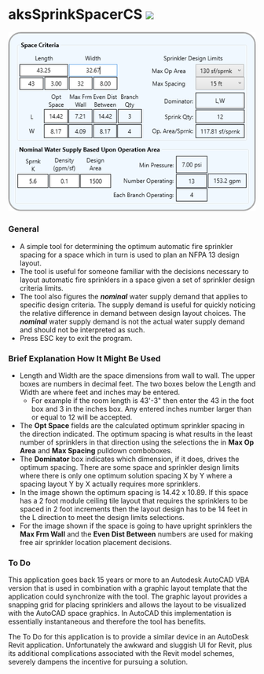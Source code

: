 
# aksSprinkSpacerCS     ![](aksSprinkSpacerCS/Images/SprnkSpacer.ico)

![The Interface](aksSprinkSpacerCS/Images/SprinkSpacer_01.PNG)

### General

- A simple tool for determining the optimum automatic fire sprinkler spacing for a space which in turn is used to plan an NFPA 13 design layout.
- The tool is useful for someone familiar with the decisions necessary to layout automatic fire sprinklers in a space given a set of sprinkler design criteria limits.
- The tool also figures the ***nominal*** water supply demand that applies to specific design criteria. The supply demand is useful for quickly noticing the relative difference in demand between design layout choices. The ***nominal*** water supply demand is not the actual water supply demand and should not be interpreted as such.
- Press ESC key to exit the program.

### Brief Explanation How It Might Be Used

- Length and Width are the space dimensions from wall to wall. The upper boxes are numbers in decimal feet. The two boxes below the Length and Width are where feet and inches may be entered.
   - For example if the room length is 43'-3" then enter the 43 in the foot box and 3 in the inches box. Any entered inches number larger than or equal to 12 will be accepted.
- The **Opt Space** fields are the calculated optimum sprinkler spacing in the direction indicated. The optimum spacing is what results in the least number of sprinklers in that direction using the selections the in **Max Op Area** and **Max Spacing** pulldown comboboxes.
- The **Dominator** box indicates which dimension, if it does, drives the optimum spacing. There are some space and sprinkler design limits where there is only one optimum solution spacing X by Y where a spacing layout Y by X actually requires more sprinklers.
- In the image shown the optimum spacing is 14.42 x 10.89. If this space has a 2 foot module ceiling tile layout that requires the sprinklers to be spaced in 2 foot increments then the layout design has to be 14 feet in the L direction to meet the design limits selections.
- For the image shown if the space is going to have upright sprinklers the **Max Frm Wall** and the **Even Dist Between** numbers are used for making free air sprinkler location placement decisions.

### To Do

This application goes back 15 years or more to an Autodesk AutoCAD VBA version that is used in combination with a graphic layout template that the application could synchronize with the tool. The graphic layout provides a snapping grid for placing sprinklers and allows the layout to be visualized with the AutoCAD space graphics. In AutoCAD this implementation is essentially instantaneous and therefore the tool has benefits.

The To Do for this application is to provide a similar device in an AutoDesk Revit application. Unfortunately the awkward and sluggish UI for Revit, plus its additional complications associated with the Revit model schemes, severely dampens the incentive for pursuing a solution.    
